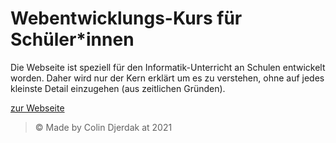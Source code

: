 # Webentwicklungs-Kurs f&uuml;r Sch&uuml;ler*innen

Die Webseite ist speziell für den Informatik-Unterricht an Schulen entwickelt worden. Daher wird nur der Kern erklärt um es zu verstehen, ohne auf jedes kleinste Detail einzugehen (aus zeitlichen Gründen).

[zur Webseite](https://webkurs.netlify.app/)

> &#169; Made by Colin Djerdak at 2021
